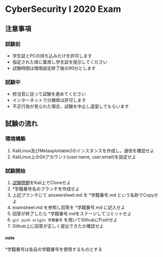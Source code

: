 # CyberSecurity I 2020 Exam

## 注意事項

### 試験前

- 学生証とPCの持ち込みだけを許可します
- 指定された席に着席し学生証を提示してください
- 試験時間は環境設定終了後の90分とします

### 試験中

- 担当官に従って試験を進めてください
- インターネットでの検索は許可します
- 不正行為が見られた場合，試験を中止し退室してもらいます

## 試験の流れ

### 環境構築

1. KaliLinux及びMetasploitable2のインスタンスを作成し，通信を確認せよ
2. KaliLinux上のGitアカウント(user.name, user.email)を設定せよ

### 試験開始

1. [試験問題](https://github.com/omas-public/exam20201125)をKali上でCloneせよ
2. *学籍番号名のブランチを作成せよ
3. 上記ブランチにて answersheet.md を *学籍番号.md という名称でCopyせよ
4. examsheet.md を参照し回答を *学籍番号.md に記入せよ
5. 回答が終了したら *学籍番号.mdをステージしてコミットせよ
6. ```git push origin 学籍番号``` を用いてGithubにPushせよ
7. Github上に回答が正しく提出できたか確認せよ

#### note

*学籍番号は各自の学籍番号を使用するものとする